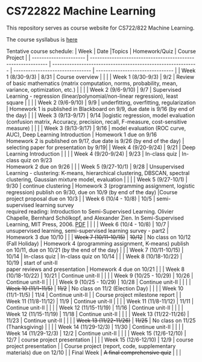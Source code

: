 # CS722822 Machine Learning
This repository serves as course website for CS722/822 Machine Learning.

The course sysllabus is [here](https://github.com/fengjiaowang7/CS722822/blob/main/CS722_822_syllabus_new.pdf)

Tentative course schedule:
| Week                   | Date |Topics                                                       | Homework/Quiz | Course Project                            |
| ---------------------- |  ------------------------------------------------------------ | ------------------------------------------------------------ | -------------------------------- | -------------------------------- |
| Week 1 (8/30-9/3)      | 8/31 | Course overview |                                  | |
| Week 1 (8/30-9/3)      | 9/2 | Review of basic mathematics (matrix computation, norms, probability, mean, variance, optimization, etc.) |                                  | |
| Week 2 (9/6-9/10)      | 9/7 | Supervised Learning - regression (linear/polynomial/non-linear regression), least square |                                 | |
| Week 2 (9/6-9/10)      | 9/9 | underfitting, overfitting, regularization |  Homework 1 is published in Blackboard on 9/9, due date is 9/16 (by end of the day)                                | |
| Week 3 (9/13-9/17)     | 9/14 |logistic regression, model evaluation (confusion matrix, Accuracy, precision, recall, F-measure, cost-sensitive measure)                                      |                                  | |
| Week 3 (9/13-9/17)     | 9/16 | model evaluation (ROC curve, AUC), Deep Learning Introduction                                      |  Homework 1 due on 9/16  <br> Homework 2 is published on 9/17, due date is 9/26 (by end of the day)                               | selecting paper for presentation by 9/19|
| Week 4 (9/20-9/24)     | 9/21 | Deep Learning Introduction        |                                | |
| Week 4 (9/20-9/24)     | 9/23 | In-class quiz        | In-class quiz on 9/23 <br> Homework 2 due on 9/26                                 | |
| Week 5 (9/27-10/1)     | 9/28 | Unsupervised Learning - clustering: K-means, hierarchical clustering, DBSCAN, spectral clustering, Gaussian mixture model, evaluation |                                | |
| Week 5 (9/27-10/1)     | 9/30 | continue clustering |  Homework 3 (programming assignment, logistic regression) publish on 9/30, due on 10/9 (by end of the day)                                 |Course project proposal due on 10/3 |
| Week 6 (10/4 - 10/8)   | 10/5 | semi-supervised learning survey<br> required reading: Introduction to Semi-Supervised Learning. Olivier Chapelle, Bernhard Schölkopf, and Alexander Zien. In Semi-Supervised Learning, MIT Press, 2006. [PDF](http://mitp-content-server.mit.edu:18180/books/content/sectbyfn?collid=books_pres_0&id=6173&fn=9780262033589_sch_0001.pdf)                                        |                                | |
| Week 6 (10/4 - 10/8)   | 10/7 | unsupervised learning, semi-supervised learning survey - part2                                         |   Homework 3 due 10/10                                | |
| ~~Week 7 (10/11-10/15)~~   | ~~10/12~~ | No class on 10/12 (Fall Holiday)   | Homework 4 (programming assignment, K-means) publish on 10/11, due on 10/21 (by the end of the day) |  |
| Week 7 (10/11-10/15)   | 10/14 | In-class quiz           | In-class quiz on 10/14  |  |
| Week 8 (10/18-10/22)   | 10/19 | start of unit-II<br>paper reviews and presentation           |  Homework 4 due on 10/21                                | |
| Week 8 (10/18-10/22)   | 10/21 | Continue unit-II           |                                  | |
| Week 9 (10/25 - 10/29) | 10/26 | Continue unit-II                                             |                                  | |
| Week 9 (10/25 - 10/29) | 10/28 | Continue unit-II                                             |                                  | |
| ~~Week 10 (11/1-11/5)~~    | ~~11/2~~ | No class on 11/2 (Election Day)                                             |   |  |
| Week 10 (11/1-11/5)    | 11/4 | Continue unit-II                                             |   | Course project milestone report |
| Week 11 (11/8-11/12)   | 11/9 | Continue unit-II                                             |                                  | |
| Week 11 (11/8-11/12)   | 11/11 | Continue unit-II                                             |                                  | |
| Week 12 (11/15-11/19)  | 11/16 | Continue unit-II                                             |                                  | |
| Week 12 (11/15-11/19)  | 11/18 | Continue unit-II                                             |                                  | |
| Week 13 (11/22-11/26)  | 11/23 | Continue unit-II                                             |  |  |
| ~~Week 13 (11/22-11/26)~~  | ~~11/25~~ |  No class on 11/25 (Thanksgiving)                    |  |  |
| Week 14 (11/29-12/3)   | 11/30 | Continue unit-II                                             |                                  | |
| Week 14 (11/29-12/3)   | 12/2 | Continue unit-II                                             |                                  | |
| Week 15 (12/6-12/10)   | 12/7 | course project presentation                                  |               |  |
| Week 15 (12/6-12/10)   | 12/9 | course project presentation                                  |               | Course project (report, code, supplementary materials) due on 12/10 |
| Final Week             | ~~A final comprehensive quiz~~                                   |                                  | |
